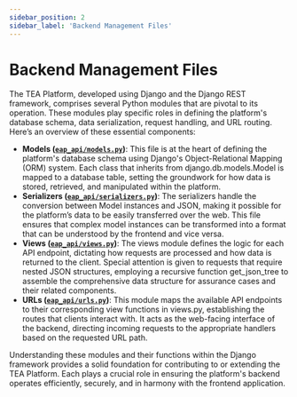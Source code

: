 ```yaml
---
sidebar_position: 2
sidebar_label: 'Backend Management Files'
---
```


# Backend Management Files

The TEA Platform, developed using Django and the Django REST framework, comprises several Python modules that are pivotal to its operation.
These modules play specific roles in defining the platform's database schema, data serialization, request handling, and URL routing.
Here’s an overview of these essential components:

- **Models ([`eap_api/models.py`](https://github.com/alan-turing-institute/AssurancePlatform/blob/main/eap_backend/eap_api/models.py))**: This file is at the heart of defining the platform's database schema using Django's Object-Relational Mapping (ORM) system. Each class that inherits from django.db.models.Model is mapped to a database table, setting the groundwork for how data is stored, retrieved, and manipulated within the platform.
- **Serializers ([`eap_api/serializers.py`](https://github.com/alan-turing-institute/AssurancePlatform/blob/main/eap_backend/eap_api/serializers.py))**: The serializers handle the conversion between Model instances and JSON, making it possible for the platform’s data to be easily transferred over the web. This file ensures that complex model instances can be transformed into a format that can be understood by the frontend and vice versa.
- **Views ([`eap_api/views.py`](https://github.com/alan-turing-institute/AssurancePlatform/blob/main/eap_backend/eap_api/views.py))**: The views module defines the logic for each API endpoint, dictating how requests are processed and how data is returned to the client. Special attention is given to requests that require nested JSON structures, employing a recursive function get_json_tree to assemble the comprehensive data structure for assurance cases and their related components.
- **URLs ([`eap_api/urls.py`](https://github.com/alan-turing-institute/AssurancePlatform/blob/main/eap_backend/eap_api/urls.py))**: This module maps the available API endpoints to their corresponding view functions in views.py, establishing the routes that clients interact with. It acts as the web-facing interface of the backend, directing incoming requests to the appropriate handlers based on the requested URL path.

Understanding these modules and their functions within the Django framework provides a solid foundation for contributing to or extending the TEA Platform. Each plays a crucial role in ensuring the platform's backend operates efficiently, securely, and in harmony with the frontend application.